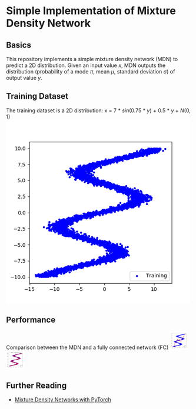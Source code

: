 # Simple Implementation of Mixture Density Network
## Basics
This repository implements a simple mixture density network (MDN) to predict a 2D distribution. Given an input value *x*, MDN outputs the distribution (probability of a mode *π*, mean *μ*, standard deviation *σ*) of output value *y*.
## Training Dataset
The training dataset is a 2D distribution: x = 7 \* *sin*(0.75 \* *y*) + 0.5 \* *y* + *N*(0, 1)
![Training Dataset](/stand%20alone%20implementation/MDN/Figures/Training%20and%20Test%20Samples/training_data.png "Training Dataset")
## Performance
Comparison between the MDN and a fully connected network (FC)
<img src="/stand%20alone%20implementation/MDN/Figures/Training%20and%20Test%20Samples/fc.png" alt="FC" width="10%"/> <img src="/stand%20alone%20implementation/MDN/Figures/Training%20and%20Test%20Samples/mdn_5.png" alt="MDN" width="10%"/>

## Further Reading
- [Mixture Density Networks with PyTorch](https://github.com/hardmaru/pytorch_notebooks/blob/master/mixture_density_networks.ipynb)
